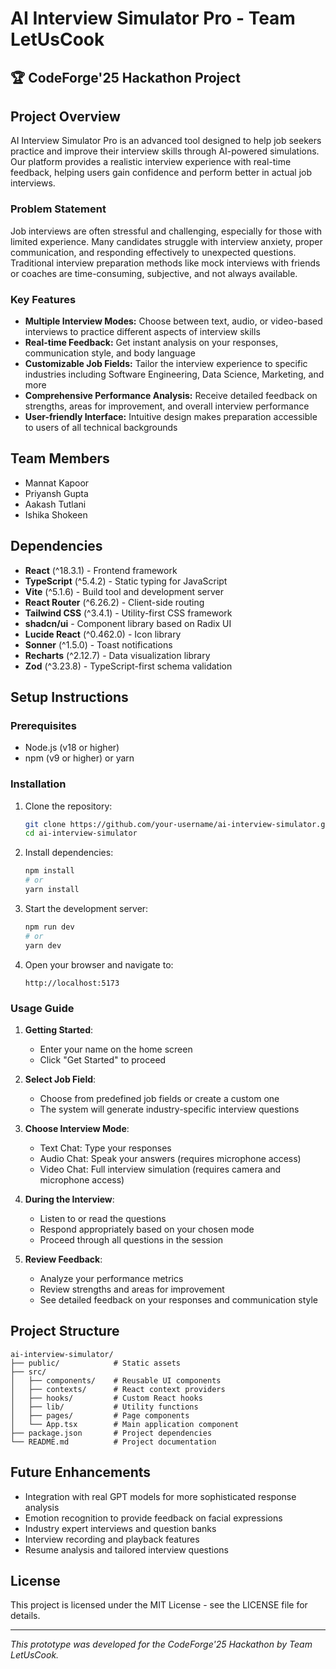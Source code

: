 
# AI Interview Simulator Pro - Team LetUsCook

## 🏆 CodeForge'25 Hackathon Project

## Project Overview

AI Interview Simulator Pro is an advanced tool designed to help job seekers practice and improve their interview skills through AI-powered simulations. Our platform provides a realistic interview experience with real-time feedback, helping users gain confidence and perform better in actual job interviews.

### Problem Statement

Job interviews are often stressful and challenging, especially for those with limited experience. Many candidates struggle with interview anxiety, proper communication, and responding effectively to unexpected questions. Traditional interview preparation methods like mock interviews with friends or coaches are time-consuming, subjective, and not always available.

### Key Features

- **Multiple Interview Modes:** Choose between text, audio, or video-based interviews to practice different aspects of interview skills
- **Real-time Feedback:** Get instant analysis on your responses, communication style, and body language
- **Customizable Job Fields:** Tailor the interview experience to specific industries including Software Engineering, Data Science, Marketing, and more
- **Comprehensive Performance Analysis:** Receive detailed feedback on strengths, areas for improvement, and overall interview performance
- **User-friendly Interface:** Intuitive design makes preparation accessible to users of all technical backgrounds

## Team Members

- Mannat Kapoor
- Priyansh Gupta
- Aakash Tutlani
- Ishika Shokeen

## Dependencies

- **React** (^18.3.1) - Frontend framework
- **TypeScript** (^5.4.2) - Static typing for JavaScript
- **Vite** (^5.1.6) - Build tool and development server
- **React Router** (^6.26.2) - Client-side routing
- **Tailwind CSS** (^3.4.1) - Utility-first CSS framework
- **shadcn/ui** - Component library based on Radix UI
- **Lucide React** (^0.462.0) - Icon library
- **Sonner** (^1.5.0) - Toast notifications
- **Recharts** (^2.12.7) - Data visualization library
- **Zod** (^3.23.8) - TypeScript-first schema validation

## Setup Instructions

### Prerequisites

- Node.js (v18 or higher)
- npm (v9 or higher) or yarn

### Installation

1. Clone the repository:
   ```bash
   git clone https://github.com/your-username/ai-interview-simulator.git
   cd ai-interview-simulator
   ```

2. Install dependencies:
   ```bash
   npm install
   # or
   yarn install
   ```

3. Start the development server:
   ```bash
   npm run dev
   # or
   yarn dev
   ```

4. Open your browser and navigate to:
   ```
   http://localhost:5173
   ```

### Usage Guide

1. **Getting Started**:
   - Enter your name on the home screen
   - Click "Get Started" to proceed

2. **Select Job Field**:
   - Choose from predefined job fields or create a custom one
   - The system will generate industry-specific interview questions

3. **Choose Interview Mode**:
   - Text Chat: Type your responses
   - Audio Chat: Speak your answers (requires microphone access)
   - Video Chat: Full interview simulation (requires camera and microphone access)

4. **During the Interview**:
   - Listen to or read the questions
   - Respond appropriately based on your chosen mode
   - Proceed through all questions in the session

5. **Review Feedback**:
   - Analyze your performance metrics
   - Review strengths and areas for improvement
   - See detailed feedback on your responses and communication style

## Project Structure

```
ai-interview-simulator/
├── public/            # Static assets
├── src/
│   ├── components/    # Reusable UI components
│   ├── contexts/      # React context providers
│   ├── hooks/         # Custom React hooks
│   ├── lib/           # Utility functions
│   ├── pages/         # Page components
│   └── App.tsx        # Main application component
├── package.json       # Project dependencies
└── README.md          # Project documentation
```

## Future Enhancements

- Integration with real GPT models for more sophisticated response analysis
- Emotion recognition to provide feedback on facial expressions
- Industry expert interviews and question banks
- Interview recording and playback features
- Resume analysis and tailored interview questions

## License

This project is licensed under the MIT License - see the LICENSE file for details.

---

*This prototype was developed for the CodeForge'25 Hackathon by Team LetUsCook.*
